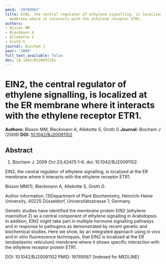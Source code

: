 ```yaml
---
pmid: '19769567'
title: EIN2, the central regulator of ethylene signalling, is localized at the ER
  membrane where it interacts with the ethylene receptor ETR1.
authors:
- Bisson MM
- Bleckmann A
- Allekotte S
- Groth G
journal: Biochem J
year: '2009'
full_text_available: false
doi: 10.1042/BJ20091102
---
```


# EIN2, the central regulator of ethylene signalling, is localized at the ER membrane where it interacts with the ethylene receptor ETR1.
**Authors:** Bisson MM, Bleckmann A, Allekotte S, Groth G
**Journal:** Biochem J (2009)
**DOI:** [10.1042/BJ20091102](https://doi.org/10.1042/BJ20091102)

## Abstract

1. Biochem J. 2009 Oct 23;424(1):1-6. doi: 10.1042/BJ20091102.

EIN2, the central regulator of ethylene signalling, is localized at the ER 
membrane where it interacts with the ethylene receptor ETR1.

Bisson MM(1), Bleckmann A, Allekotte S, Groth G.

Author information:
(1)Department of Plant Biochemistry, Heinrich-Heine University, 40225 
Düsseldorf, Universitätsstrasse 1, Germany.

Genetic studies have identified the membrane protein EIN2 (ethylene insensitive 
2) as a central component of ethylene signalling in Arabidopsis. In addition, 
EIN2 might take part in multiple hormone signalling pathways and in response to 
pathogens as demonstrated by recent genetic and biochemical studies. Here we 
show, by an integrated approach using in vivo and in vitro fluorescence 
techniques, that EIN2 is localized at the ER (endoplasmic reticulum) membrane 
where it shows specific interaction with the ethylene receptor protein ETR1.

DOI: 10.1042/BJ20091102
PMID: 19769567 [Indexed for MEDLINE]
